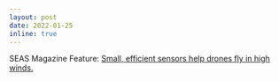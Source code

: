 ```yaml
---
layout: post
date: 2022-01-25
inline: true
---
```


SEAS Magazine Feature: <a href="https://engineering.princeton.edu/news/2022/01/25/small-efficient-sensors-help-drones-fly-high-winds" target="_blank">Small, efficient sensors help drones fly in high winds.</a>